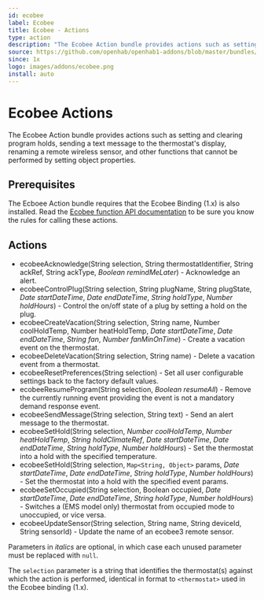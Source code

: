 ```yaml
---
id: ecobee
label: Ecobee
title: Ecobee - Actions
type: action
description: "The Ecobee Action bundle provides actions such as setting and clearing program holds, sending a text message to the thermostat's display, renaming a remote wireless sensor, and other functions that cannot be performed by setting object properties."
source: https://github.com/openhab/openhab1-addons/blob/master/bundles/action/org.openhab.action.ecobee/README.md
since: 1x
logo: images/addons/ecobee.png
install: auto
---
```


<!-- Attention authors: Do not edit directly. Please add your changes to the appropriate source repository -->


# Ecobee Actions

<AddonLogo/>

The Ecobee Action bundle provides actions such as setting and clearing program holds, sending a text message to the thermostat's display, renaming a remote wireless sensor, and other functions that cannot be performed by setting object properties.  

## Prerequisites

The Ecboee Action bundle requires that the Ecobee Binding (1.x) is also installed.
Read the [Ecobee function API documentation](https://www.ecobee.com/home/developer/api/documentation/v1/functions/using-functions.shtml) to be sure you know the rules for calling these actions.

## Actions

- ecobeeAcknowledge(String selection, String thermostatIdentifier, String ackRef, String ackType, *Boolean remindMeLater*) - Acknowledge an alert.
- ecobeeControlPlug(String selection, String plugName, String plugState, *Date startDateTime*, *Date endDateTime*, *String holdType*, *Number holdHours*) - Control the on/off state of a plug by setting a hold on the plug.
- ecobeeCreateVacation(String selection, String name, Number coolHoldTemp, Number heatHoldTemp, *Date startDateTime*, *Date endDateTime*, *String fan*, *Number fanMinOnTime*) - Create a vacation event on the thermostat.
- ecobeeDeleteVacation(String selection, String name) - Delete a vacation event from a thermostat.
- ecobeeResetPreferences(String selection) - Set all user configurable settings back to the factory default values.
- ecobeeResumeProgram(String selection, *Boolean resumeAll*) - Remove the currently running event providing the event is not a mandatory demand response event.
- ecobeeSendMessage(String selection, String text) - Send an alert message to the thermostat.
- ecobeeSetHold(String selection, *Number coolHoldTemp*, *Number heatHoldTemp*, *String holdClimateRef*, *Date startDateTime*, *Date endDateTime*, *String holdType*, *Number holdHours*) - Set the thermostat into a hold with the specified temperature.
- ecobeeSetHold(String selection, `Map<String, Object>` params, *Date startDateTime*, *Date endDateTime*, *String holdType*, *Number holdHours*) - Set the thermostat into a hold with the specified event params.
- ecobeeSetOccupied(String selection, Boolean occupied, *Date startDateTime*, *Date endDateTime*, *String holdType*, *Number holdHours*) - Switches a (EMS model only) thermostat from occupied mode to unoccupied, or vice versa.
- ecobeeUpdateSensor(String selection, String name, String deviceId, String sensorId) - Update the name of an ecobee3 remote sensor.

Parameters in *italics* are optional, in which case each unused parameter must be replaced with `null`.  

The `selection` parameter is a string that identifies the thermostat(s) against which the action is performed, identical in format to `<thermostat>` used in the Ecobee binding (1.x).

<DocPreviousVersions/>
<EditPageLink/>
